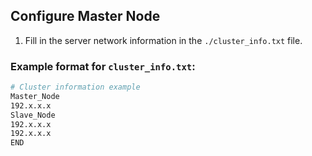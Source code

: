 ## Configure Master Node

1. Fill in the server network information in the `./cluster_info.txt` file.

### Example format for `cluster_info.txt`:

```bash
# Cluster information example
Master_Node
192.x.x.x
Slave_Node
192.x.x.x
192.x.x.x
END